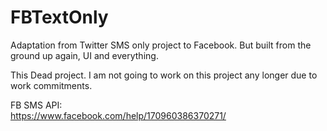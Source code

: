 # FBTextOnly
Adaptation from Twitter SMS only project to Facebook. But built from the ground up again, UI and everything.

This Dead project. I am not going to work on this project any longer due to work commitments.

FB SMS API:
<br/>
https://www.facebook.com/help/170960386370271/
